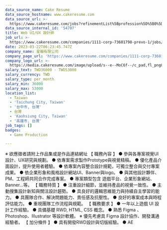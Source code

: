 ```yaml
---
data_source_name: Cake Resume
data_source_hostname: www.cakeresume.com
data_source_url: >-
  https://www.cakeresume.com/jobs?refinementList%5Bprofession%5D%5B0%5D=game-production&range%5Bsalary_range%5D%5Bmin%5D=100000
data_source_internal_id: '54707'
title: Web UI/UX 設計師
job_url: >-
  https://www.cakeresume.com/companies/1111-corp-73601798-prevo-1/jobs/web-ui-designer-ce3aea
date: 2023-03-22T06:23:45.747Z
company_name: 星翰有限公司
company_page_url: 'https://www.cakeresume.com/companies/1111-corp-73601798-prevo-1'
company_logo_url: >-
  https://media.cakeresume.com/image/upload/s--e--MoC6f--/c_pad,fl_png8,h_200,w_200/v1679560044/qowchnbjptjnqolyrr8t.png
salary_text: TWD36000 - TWD53000
salary_currency: TWD
salary_type: per_month
salary_min: 36000
salary_max: 53000
location_list:
  - Taiwan
  - 'Taichung City, Taiwan'
  - '台中市, 台灣'
  - 台灣
  - 'Kaohsiung City, Taiwan'
  - '高雄市, 台灣'
job_tags: []
badges:
  - Game Production

---
```


※ 欲應徵者請附上作品集或是作品連結網址 【 職務內容 】 ● 參與各專案視覺UI設計、UX研究與規劃。 ● 依專案需求製作Prototype與視覺精稿。 ● 優化產品介面設計，提升使用者體驗。 ● 依專案內容整合設計規範，可獨立整合與交付專案成果。 ● 依企業形象和風格設計網站UI、Banner與logo。 ● 與其他設計夥伴、PM、工程師共同合作完成專案。 ● 專案類型包含 遊戲平台、企業形象網站、Banner…等。 【 職務特質 】 ● 注重設計細節，並維持產品的視覺一致性。 ● 主動搜集設計新知與關注設計趨勢。 ● 具良好的邏輯思維能力與持續自主學習的能力。 ● 具團隊合作、解決問題能力、責任感及抗壓性。 ● 良好的專案成本與時程評估能力。 ● 重視團隊工作流程與規範。 【 職務要求 】 ● 一年以上遊戲 UI 設計工作經驗。 ● 具備基礎 RWD, HTML, CSS 概念。 ● 熟悉 Figma 、Photoshop、Illustrator 等設計軟體。 ※ 優先考慮具 Figma 設計協作、開發溝通經驗者。 【 加分條件 】 ● 具有開發RWD設計與切版經驗。 ● AE 